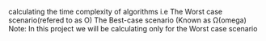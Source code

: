 calculating the time complexity of algorithms i.e The Worst case scenario(refered to as O) The Best-case scenario (Known as Ω(omega) Note: In this project we will be calculating only for the Worst case scenario
